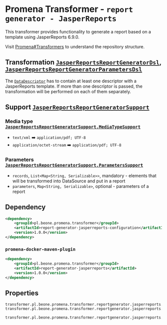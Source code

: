 # Promena Transformer - `report generator - JasperReports`
This transformer provides functionality to generate a report based on a template using JasperReports 6.9.0.

Visit [Promena#Transformers](https://gitlab.office.beone.pl/promena/promena#transformers) to understand the repository structure.

## Transformation [`JasperReportsReportGeneratorDsl`](./application-model/src/main/kotlin/pl/beone/promena/transformer/reportgenerator/jasperreports/applicationmodel/JasperReportsReportGeneratorDsl.kt), [`JasperReportsReportGeneratorParametersDsl`](./application-model/src/main/kotlin/pl/beone/promena/transformer/reportgenerator/jasperreports/applicationmodel/JasperReportsReportGeneratorParametersDsl.kt)
The [`DataDescriptor`](https://gitlab.office.beone.pl/promena/promena/blob/master/base/promena-transformer/contract/src/main/kotlin/pl/beone/promena/transformer/contract/data/DataDescriptor.kt) has to contain at least one descriptor with a JasperReports template. If more than one descriptor is passed, the transformation will be performed on each of them separately.

## Support [`JasperReportsReportGeneratorSupport`](./application-model/src/main/kotlin/pl/beone/promena/transformer/reportgenerator/jasperreports/applicationmodel/JasperReportsReportGeneratorSupport.kt)
### Media type [`JasperReportsReportGeneratorSupport.MediaTypeSupport`](./application-model/src/main/kotlin/pl/beone/promena/transformer/reportgenerator/jasperreports/applicationmodel/JasperReportsReportGeneratorSupport.kt)
* `text/xml` :arrow_right: `application/pdf; UTF-8`
* `application/octet-stream` :arrow_right: `application/pdf; UTF-8`

### Parameters [`JasperReportsReportGeneratorSupport.ParametersSupport`](./application-model/src/main/kotlin/pl/beone/promena/transformer/reportgenerator/jasperreports/applicationmodel/JasperReportsReportGeneratorSupport.kt)
* `records`, `List<Map<String, Serializable>>`, mandatory - elements that will be transformed into DataSource and put in a report
* `parameters`, `Map<String, Serializable>`, optional - parameters of a report

## Dependency
```xml
<dependency>
    <groupId>pl.beone.promena.transformer</groupId>
    <artifactId>report-generator-jasperreports-configuration</artifactId>
    <version>1.0.0</version>
</dependency>
```

### `promena-docker-maven-plugin`
```xml
<dependency>
    <groupId>pl.beone.promena.transformer</groupId>
    <artifactId>report-generator-jasperreports</artifactId>
    <version>1.0.0</version>
</dependency>
```

## Properties
```properties
transformer.pl.beone.promena.transformer.reportgenerator.jasperreports.JasperReportsReportGeneratorTransformer.priority=1
transformer.pl.beone.promena.transformer.reportgenerator.jasperreports.JasperReportsReportGeneratorTransformer.actors=1

transformer.pl.beone.promena.transformer.reportgenerator.jasperreports.default.parameters.timeout=
```